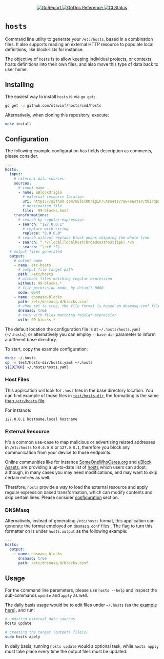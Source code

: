 <p align="center">
    <a alt="GoReport" href="https://goreportcard.com/report/github.com/otaviof/hosts">
        <img alt="GoReport" src="https://goreportcard.com/badge/github.com/otaviof/hosts">
    </a>
    <a href="https://godoc.org/github.com/otaviof/hosts/pkg/hosts">
        <img alt="GoDoc Reference" src="https://godoc.org/github.com/otaviof/hosts/pkg/hosts?status.svg">
    </a>
    <a alt="CI Status" href="https://travis-ci.com/otaviof/hosts">
        <img alt="CI Status" src="https://travis-ci.com/otaviof/hosts.svg?branch=master">
    </a>
</p>

# `hosts`

Command line utility to generate your `/etc/hosts`, based in a combination files. It also supports
reading an external HTTP resource to populate local definitions, like block-lists for instance.

The objective of `hosts` is to allow keeping individual projects, or contexts, hosts definitions
into their own files, and also move this type of data back to user home.

## Installing

The easiest way to install `hosts` is via `go get`:

```sh
go get -u github.com/otaviof/hosts/cmd/hosts
```

Alternatively, when cloning this repository, execute:

```sh
make install
```

## Configuration

The following example configuration has fields description as comments, please consider.

```yml
---
hosts:
  input:
    # external data sources
    sources:
      # input name
      - name: uBlockOrigin
        # external resource location
        uri: https://github.com/uBlockOrigin/uAssets/raw/master/thirdparties/www.malwaredomainlist.com/hostslist/hosts.txt
        # destination file
        file:  99-blocks.host
    transformations:
      # search by regular-expression
      - search: "127.0.0.1"
        # replace with string
        replace: "0.0.0.0"
      # search without replace block means skipping the whole line
      - search: ^.*?(local|localhost|broadcasthost|ip6).*?$
      - search: ^\s+#.*?$
  # output files generated
  output:
    # output name
    - name: etc-hosts
      # output file target path
      path: /etc/hosts
      # without files matching regular expression
      without: 99-blocks.*
      # file permission mode, by default 0600
      mode: 0644
    - name: dnsmasq-blocks
      path: /etc/dnsmasq.d/blocks.conf
      # when set to true, the file format is based on dnsmasq.conf files
      dnsmasq: true
      # only with files matching regular expression
      with: 99-blocks.*
```

The default location the configuration file is at `~/.hosts/hosts.yaml` (`~/.hosts`), or
alternatively you can employ `--base-dir` parameter to inform a different base directory.

To start, copy the example configuration:

```sh
mkdir ~/.hosts
cp -v test/hosts-dir/hosts.yaml ~/.hosts
${EDITOR} ~/.hosts/hosts.yaml
```

### Host Files

This application will look for `.host` files in the base directory location. You can find example
of those files in [`test/hosts-dir`](https://github.com/otaviof/hosts/tree/master/test/hosts-dir),
the formatting is the same [than `/etc/hosts` file](https://man7.org/linux/man-pages/man5/hosts.5.html).

For instance:

```
127.0.0.1 hostname.local hostname
```

### External Resource

It's a common use-case to map malicious or advertising related addresses in `/etc/hosts` to
`0.0.0.0` or `127.0.0.1`, therefore you block any communication from your device to those endpoints.

Online communities like for instance [SomeOneWhoCares.org](https://someonewhocares.org) and
[uBlock Assets](https://github.com/uBlockOrigin/uAssets), are providing a up-to-date list of
[hosts](https://github.com/uBlockOrigin/uAssets/tree/master/thirdparties) which users can adopt,
although, in many cases you may need modifications, and may want to skip certain entries as well.

Therefore, `hosts` provide a way to load the external resource and apply regular expression based
transformation, which can modify contents and skip certain lines. Please consider
[configuration](#configuration) section.

### DNSMasq

Alternatively, instead of generating `/etc/hosts` format, this application can generate the format
employed on [`dnsmasq.conf` files ](http://www.thekelleys.org.uk/dnsmasq/docs/dnsmasq-man.html).
The flag to turn this formatter on is under `hosts.output` as the following example:

```yml
---
hosts:
  output:
    - name: dnsmasq-blocks
      dnsmasq: true
      path: /etc/dnsmasq.d/blocks.conf
```

## Usage

For the command line parameters, please use `hosts --help` and inspect the sub-commands `update` and
`apply` as well.

The daily basis usage would be to edit files under `~/.hosts` (as the
[example here](https://github.com/otaviof/hosts/tree/master/test/hosts-dir)), and run:

```sh
# updating external data sources
hosts update

# creating the target (output) file(s)
sudo hosts apply
```

In daily basis, running `hosts update` would a optional task, while `hosts apply` must take place
every time the output files must be updated.